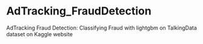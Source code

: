 # AdTracking_FraudDetection
AdTracking Fraud Detection: Classifying Fraud with lightgbm on TalkingData dataset on Kaggle website
